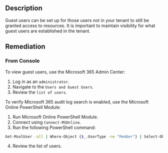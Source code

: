 ## Description

Guest users can be set up for those users not in your tenant to still be granted access to resources. It is important to maintain visibility for what guest users are established in the tenant.

## Remediation

### From Console

To view guest users, use the Microsoft 365 Admin Center:

1. Log in as an `administrator`.
2. Navigate to the `Users and Guest Users`.
3. Review the `list of users`.

To verify Microsoft 365 audit log search is enabled, use the Microsoft Online PowerShell Module:

1. Run Microsoft Online PowerShell Module.
2. Connect using `Connect-MSOnline`.
3. Run the following PowerShell command:

```bash
Get-MsolUser -all | Where-Object {$_.UserType -ne "Member"} | Select-Object UserPrincipalName, UserType, CreatedDate
```

4. Review the list of users.
